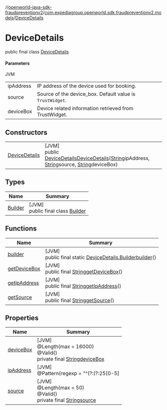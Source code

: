 //[openworld-java-sdk-fraudpreventionv2](../../../index.md)/[com.expediagroup.openworld.sdk.fraudpreventionv2.models](../index.md)/[DeviceDetails](index.md)

# DeviceDetails

public final class [DeviceDetails](index.md)

#### Parameters

JVM

| | |
|---|---|
| ipAddress | IP address of the device used for booking. |
| source | Source of the device_box. Default value is `TrustWidget`. |
| deviceBox | Device related information retrieved from TrustWidget. |

## Constructors

| | |
|---|---|
| [DeviceDetails](-device-details.md) | [JVM]<br>public [DeviceDetails](index.md)[DeviceDetails](-device-details.md)([String](https://docs.oracle.com/javase/8/docs/api/java/lang/String.html)ipAddress, [String](https://docs.oracle.com/javase/8/docs/api/java/lang/String.html)source, [String](https://docs.oracle.com/javase/8/docs/api/java/lang/String.html)deviceBox) |

## Types

| Name | Summary |
|---|---|
| [Builder](-builder/index.md) | [JVM]<br>public final class [Builder](-builder/index.md) |

## Functions

| Name | Summary |
|---|---|
| [builder](builder.md) | [JVM]<br>public final static [DeviceDetails.Builder](-builder/index.md)[builder](builder.md)() |
| [getDeviceBox](get-device-box.md) | [JVM]<br>public final [String](https://docs.oracle.com/javase/8/docs/api/java/lang/String.html)[getDeviceBox](get-device-box.md)() |
| [getIpAddress](get-ip-address.md) | [JVM]<br>public final [String](https://docs.oracle.com/javase/8/docs/api/java/lang/String.html)[getIpAddress](get-ip-address.md)() |
| [getSource](get-source.md) | [JVM]<br>public final [String](https://docs.oracle.com/javase/8/docs/api/java/lang/String.html)[getSource](get-source.md)() |

## Properties

| Name | Summary |
|---|---|
| [deviceBox](index.md#-120099038%2FProperties%2F-1883119931) | [JVM]<br>@Length(max = 16000)<br>@Valid()<br>private final [String](https://docs.oracle.com/javase/8/docs/api/java/lang/String.html)[deviceBox](index.md#-120099038%2FProperties%2F-1883119931) |
| [ipAddress](index.md#-628678422%2FProperties%2F-1883119931) | [JVM]<br>@Pattern(regexp = &quot;^(?:(?:25[0-5]|2[0-4][0-9]|[01]?[0-9][0-9]?)\.){3}(?:25[0-5]|2[0-4][0-9]|[01]?[0-9][0-9]?)$|^(?:[A-F0-9]{1,4}:){7}[A-F0-9]{1,4}$&quot;)<br>@Valid()<br>private final [String](https://docs.oracle.com/javase/8/docs/api/java/lang/String.html)[ipAddress](index.md#-628678422%2FProperties%2F-1883119931) |
| [source](index.md#1681671400%2FProperties%2F-1883119931) | [JVM]<br>@Length(max = 50)<br>@Valid()<br>private final [String](https://docs.oracle.com/javase/8/docs/api/java/lang/String.html)[source](index.md#1681671400%2FProperties%2F-1883119931) |
